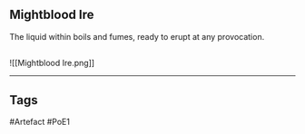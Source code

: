 ## Mightblood Ire
The liquid within boils and fumes,
ready to erupt at any provocation.
##
![[Mightblood Ire.png]]

---
## Tags
#Artefact
#PoE1